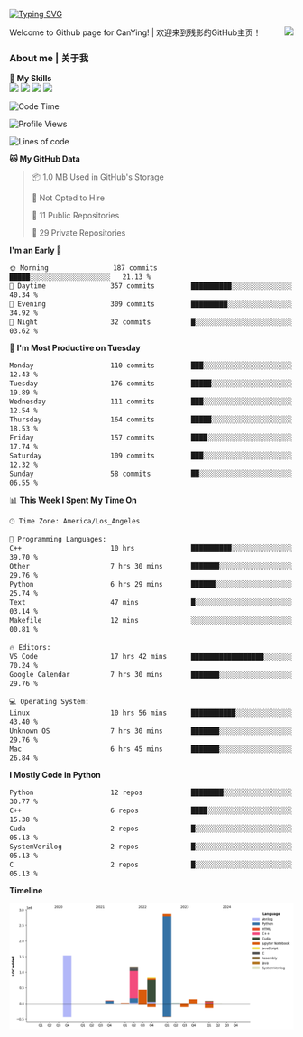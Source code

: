 [![Typing SVG](https://readme-typing-svg.herokuapp.com?size=25&duration=3500&color=00FFFF&vCenter=true&width=250&height=40&lines=Hi+Welcome+%F0%9F%91%8B%F0%9F%8F%BB;I'm+CanYing|残影)](https://git.io/typing-svg)

<a href="#">
  <img align="right" src="https://github-readme-stats.vercel.app/api?username=CanYing0913&count_private=true&rank_icon=github&show_icons=true&bg_color=15,f2f7fd,E0EAFC&" />
</a>

Welcome to Github page for CanYing! | 欢迎来到残影的GitHub主页！

### About me | 关于我

🌟 **My Skills**  
![](https://img.shields.io/badge/-C-A8B9CC?style=flat-square&logo=C&logoColor=fff)
![](https://img.shields.io/badge/-C++-00599C?style=flat-square&logo=Cpp&logoColor=fff)
![](https://img.shields.io/badge/-Python-3776AB?style=flat-square&logo=Python&logoColor=fff)
![](https://img.shields.io/badge/-Linux-000000?style=flat-square&logo=Linux&logoColor=fff)

<!--START_SECTION:waka-->
![Code Time](http://img.shields.io/badge/Code%20Time-164%20hrs%206%20mins-blue)

![Profile Views](http://img.shields.io/badge/Profile%20Views-1-blue)

![Lines of code](https://img.shields.io/badge/From%20Hello%20World%20I%27ve%20Written-7.1%20million%20lines%20of%20code-blue)

**🐱 My GitHub Data** 

> 📦 1.0 MB Used in GitHub's Storage 
 > 
> 🚫 Not Opted to Hire
 > 
> 📜 11 Public Repositories 
 > 
> 🔑 29 Private Repositories 
 > 
**I'm an Early 🐤** 

```text
🌞 Morning                187 commits         █████░░░░░░░░░░░░░░░░░░░░   21.13 % 
🌆 Daytime                357 commits         ██████████░░░░░░░░░░░░░░░   40.34 % 
🌃 Evening                309 commits         █████████░░░░░░░░░░░░░░░░   34.92 % 
🌙 Night                  32 commits          █░░░░░░░░░░░░░░░░░░░░░░░░   03.62 % 
```
📅 **I'm Most Productive on Tuesday** 

```text
Monday                   110 commits         ███░░░░░░░░░░░░░░░░░░░░░░   12.43 % 
Tuesday                  176 commits         █████░░░░░░░░░░░░░░░░░░░░   19.89 % 
Wednesday                111 commits         ███░░░░░░░░░░░░░░░░░░░░░░   12.54 % 
Thursday                 164 commits         █████░░░░░░░░░░░░░░░░░░░░   18.53 % 
Friday                   157 commits         ████░░░░░░░░░░░░░░░░░░░░░   17.74 % 
Saturday                 109 commits         ███░░░░░░░░░░░░░░░░░░░░░░   12.32 % 
Sunday                   58 commits          ██░░░░░░░░░░░░░░░░░░░░░░░   06.55 % 
```


📊 **This Week I Spent My Time On** 

```text
🕑︎ Time Zone: America/Los_Angeles

💬 Programming Languages: 
C++                      10 hrs              ██████████░░░░░░░░░░░░░░░   39.70 % 
Other                    7 hrs 30 mins       ███████░░░░░░░░░░░░░░░░░░   29.76 % 
Python                   6 hrs 29 mins       ██████░░░░░░░░░░░░░░░░░░░   25.74 % 
Text                     47 mins             █░░░░░░░░░░░░░░░░░░░░░░░░   03.14 % 
Makefile                 12 mins             ░░░░░░░░░░░░░░░░░░░░░░░░░   00.81 % 

🔥 Editors: 
VS Code                  17 hrs 42 mins      ██████████████████░░░░░░░   70.24 % 
Google Calendar          7 hrs 30 mins       ███████░░░░░░░░░░░░░░░░░░   29.76 % 

💻 Operating System: 
Linux                    10 hrs 56 mins      ███████████░░░░░░░░░░░░░░   43.40 % 
Unknown OS               7 hrs 30 mins       ███████░░░░░░░░░░░░░░░░░░   29.76 % 
Mac                      6 hrs 45 mins       ███████░░░░░░░░░░░░░░░░░░   26.84 % 
```

**I Mostly Code in Python** 

```text
Python                   12 repos            ████████░░░░░░░░░░░░░░░░░   30.77 % 
C++                      6 repos             ████░░░░░░░░░░░░░░░░░░░░░   15.38 % 
Cuda                     2 repos             █░░░░░░░░░░░░░░░░░░░░░░░░   05.13 % 
SystemVerilog            2 repos             █░░░░░░░░░░░░░░░░░░░░░░░░   05.13 % 
C                        2 repos             █░░░░░░░░░░░░░░░░░░░░░░░░   05.13 % 
```



**Timeline**

![Lines of Code chart](https://raw.githubusercontent.com/CanYing0913/CanYing0913/master/assets/bar_graph.png)


<!--END_SECTION:waka-->
